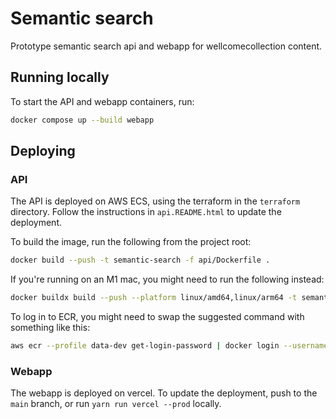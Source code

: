 # Semantic search

Prototype semantic search api and webapp for wellcomecollection content.

## Running locally

To start the API and webapp containers, run:

```bash
docker compose up --build webapp
```

## Deploying

### API

The API is deployed on AWS ECS, using the terraform in the `terraform` directory. Follow the instructions in `api.README.html` to update the deployment.

To build the image, run the following from the project root:

```bash
docker build --push -t semantic-search -f api/Dockerfile .
```

If you're running on an M1 mac, you might need to run the following instead:

```bash
docker buildx build --push --platform linux/amd64,linux/arm64 -t semantic-search -f api/Dockerfile .
```

To log in to ECR, you might need to swap the suggested command with something like this:

```bash
aws ecr --profile data-dev get-login-password | docker login --username AWS --password-stdin 964279923020.dkr.ecr.eu-west-1.amazonaws.com
```

### Webapp

The webapp is deployed on vercel. To update the deployment, push to the `main` branch, or run `yarn run vercel --prod` locally.
